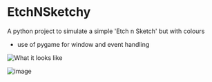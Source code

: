# EtchNSketchy

A python project to simulate a simple 'Etch n Sketch' but with colours
- use of pygame for window and event handling

![What it looks like](https://github.com/CodeDann/EtchNSketchy/tree/main/images/sample_drawing.png?raw=true)

![image](sample_drawing.png)
